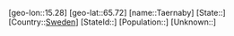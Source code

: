 ﻿---
location: [65.72,15.28]
type: City
tags:
- geo/City


SpocWebEntityId: 35083
isDeleted: false
confidential: public

---
[geo-lon::15.28]
[geo-lat::65.72]
[name::Taernaby]
[State::]
[Country::[Sweden](geo/Continent/Europe/Sweden.md)]
[StateId::]
[Population::]
[Unknown::]

